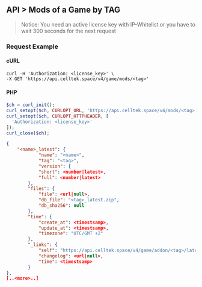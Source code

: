 ## API > Mods of a Game by TAG

> Notice: You need an active license key with IP-Whitelist or you have to wait 300 seconds for the next request

### Request Example

<!-- tabs:start -->
#### **cURL**

```cURL
curl -H 'Authorization: <license_key>' \
-X GET 'https://api.celltek.space/v4/game/mods/<tag>'
```

#### **PHP**

```php
$ch = curl_init();
curl_setopt($ch, CURLOPT_URL, 'https://api.celltek.space/v4/mods/<tag>');
curl_setopt($ch, CURLOPT_HTTPHEADER, [
  'Authorization: <license_key>'
]);
curl_close($ch);
```
<!-- tabs:end -->

```json
{
	"<name>_latest": {
			"name": "<name>",
			"tag": "<tag>",
			"version": {
			"short": <number|latest>,
			"full": <number|latest>
		},
		"files": {
			"file": <url|null>,
			"db_file": "<tag>_latest.zip",
			"db_sha256": null
		},
		"time": {
			"create_at": <timestsamp>,
			"update_at": <timestsamp>,
			"timezone": "UTC/GMT +2"
		},
		"_links": {
			"self": "https://api.celltek.space/v4/game/addon/<tag>/latest",
			"changelog": <url|null>,
			"time": <timestsamp>
		}
},
[..<more>..]
```
